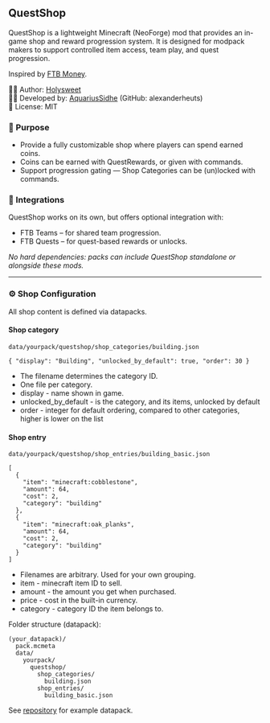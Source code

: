 ## QuestShop

QuestShop is a lightweight Minecraft (NeoForge) mod that provides an in-game shop and reward progression system.
It is designed for modpack makers to support controlled item access, team play, and quest progression.

Inspired by [FTB Money](https://www.curseforge.com/minecraft/mc-mods/ftb-money-forge).

👩‍💻 Author: [Holysweet](https://www.curseforge.com/members/holysweet/projects)  
🧑‍💻 Developed by: [AquariusSidhe](https://www.curseforge.com/members/aquariussidhe/projects) (GitHub: alexanderheuts)  
📜 License: MIT

### 🎯 Purpose

* Provide a fully customizable shop where players can spend earned coins. 
* Coins can be earned with QuestRewards, or given with commands.
* Support progression gating — Shop Categories can be (un)locked with commands.

### 🔌 Integrations

QuestShop works on its own, but offers optional integration with:

* FTB Teams – for shared team progression.
* FTB Quests – for quest-based rewards or unlocks. 

_No hard dependencies: packs can include QuestShop standalone or alongside these mods._

---

### ⚙️ Shop Configuration

All shop content is defined via datapacks.

#### Shop category
```
data/yourpack/questshop/shop_categories/building.json
```

```
{ "display": "Building", "unlocked_by_default": true, "order": 30 }
```

* The filename determines the category ID. 
* One file per category.
* display - name shown in game.
* unlocked_by_default - is the category, and its items, unlocked by default
* order - integer for default ordering, compared to other categories, higher is lower on the list

#### Shop entry
```
data/yourpack/questshop/shop_entries/building_basic.json
```

```
[
  { 
    "item": "minecraft:cobblestone",
    "amount": 64, 
    "cost": 2,  
    "category": "building" 
  },
  { 
    "item": "minecraft:oak_planks",
    "amount": 64, 
    "cost": 2,  
    "category": "building" 
  }
]
```
* Filenames are arbitrary. Used for your own grouping.
* item - minecraft item ID to sell.
* amount - the amount you get when purchased. 
* price - cost in the built-in currency.
* category - category ID the item belongs to.

Folder structure (datapack):
```
(your_datapack)/
  pack.mcmeta
  data/
    yourpack/
      questshop/
        shop_categories/
          building.json
        shop_entries/
          building_basic.json
```

See [repository](https://github.com/alexanderheuts/quest-shop/tree/main/src/main/resources/datapacks/questshop_examples) for example datapack.


